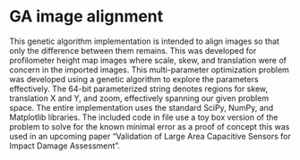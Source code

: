 # GA image alignment
This genetic algorithm implementation is intended to align images so that only the difference between them remains. This was developed for profilometer height map images where scale, skew, and translation were of concern in the imported images. This multi-parameter optimization problem was developed using a genetic algorithm to explore the parameters effectively. The 64-bit parameterized string denotes regions for skew,  translation X and Y, and zoom, effectively spanning our given problem space. The entire implementation uses the standard SciPy,  NumPy, and Matplotlib libraries. The included code in file use a toy box version of the problem to solve for the known minimal error as a proof of concept this was used in an upcoming paper “Validation of Large Area Capacitive Sensors for Impact Damage Assessment”.